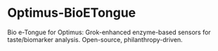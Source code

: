 # Optimus-BioETongue
Bio e-Tongue for Optimus: Grok-enhanced enzyme-based sensors for taste/biomarker analysis. Open-source, philanthropy-driven.
